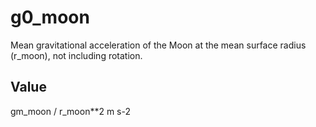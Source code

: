 # g0_moon

Mean gravitational acceleration of the Moon at the mean surface radius (r_moon), not including rotation.

## Value

gm_moon / r_moon**2 m s-2
